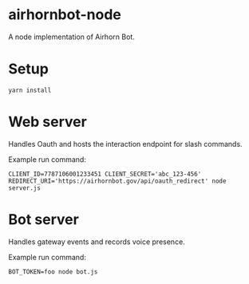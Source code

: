 # airhornbot-node

A node implementation of Airhorn Bot.

# Setup

```
yarn install
```

# Web server

Handles Oauth and hosts the interaction endpoint for slash commands.

Example run command:
```
CLIENT_ID=7787106001233451 CLIENT_SECRET='abc_123-456' REDIRECT_URI='https://airhornbot.gov/api/oauth_redirect' node server.js
```

# Bot server

Handles gateway events and records voice presence.

Example run command:
```
BOT_TOKEN=foo node bot.js
```
